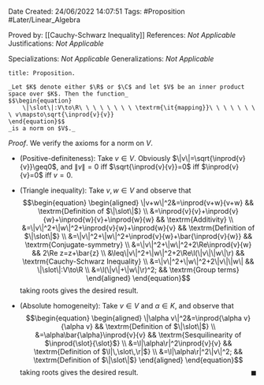 <div class="topSpace"></div>

Date Created: 24/06/2022 14:07:51
Tags: #Proposition #Later/Linear_Algebra

Proved by: [[Cauchy-Schwarz Inequality]]
References: _Not Applicable_
Justifications: _Not Applicable_

Specializations: _Not Applicable_
Generalizations: _Not Applicable_

``` ad-Proposition
title: Proposition.

_Let $K$ denote either $\R$ or $\C$ and let $V$ be an inner product space over $K$. Then the function_
$$\begin{equation}
    \|\slot\|:V\to\R\ \ \ \ \ \ \ \ \textrm{\it{mapping}}\ \ \ \ \ \ \ \ v\mapsto\sqrt{\inprod{v}{v}}
\end{equation}$$
_is a norm on $V$._

```

_Proof_. We verify the axioms for a norm on $V$.
* (Positive-definiteness): Take $v\in V$. Obviously $\|v\|=\sqrt{\inprod{v}{v}}\geq0$, and $\|v\|=0$ iff $\sqrt{\inprod{v}{v}}=0$ iff $\inprod{v}{v}=0$ iff $v=0$.

* (Triangle inequality): Take $v,w\in V$ and observe that
$$\begin{equation}
    \begin{aligned}
        \|v+w\|^2&=\inprod{v+w}{v+w} && \textrm{Definition of $\|\slot\|$} \\
        &=\inprod{v}{v}+\inprod{v}{w}+\inprod{w}{v}+\inprod{w}{w} && \textrm{Additivity} \\
        &=\|v\|^2+\|w\|^2+\inprod{v}{w}+\inprod{w}{v} && \textrm{Definition of $\|\slot\|$} \\
        &=\|v\|^2+\|w\|^2+\inprod{v}{w}+\bar{\inprod{v}{w}} && \textrm{Conjugate-symmetry} \\
        &=\|v\|^2+\|w\|^2+2\Re\inprod{v}{w} && 2\Re z=z+\bar{z} \\
        &\leq\|v\|^2+\|w\|^2+2\Re\l(\|v\|\|w\|\r) && \textrm{Cauchy-Schwarz Inequality} \\
        &=\|v\|^2+\|w\|^2+2\|v\|\|w\| && \|\slot\|:V\to\R \\
        &=\l(\|v\|+\|w\|\r)^2; && \textrm{Group terms}
    \end{aligned}
\end{equation}$$
taking roots gives the desired result.
* (Absolute homogeneity): Take $v\in V$ and $\alpha\in K$, and observe that
$$\begin{equation}
    \begin{aligned}
        \|\alpha v\|^2&=\inprod{\alpha v}{\alpha v} && \textrm{Definition of $\|\slot\|$} \\
        &=\alpha\bar{\alpha}\inprod{v}{v} && \textrm{Sesquilinearity of $\inprod{\slot}{\slot}$} \\
        &=\l|\alpha\r|^2\inprod{v}{v} && \textrm{Definition of $\l|\,\slot\,\r|$} \\
        &=\l|\alpha\r|^2\|v\|^2; && \textrm{Definition of $\|\slot\|$}
    \end{aligned}
\end{equation}$$
taking roots gives the desired result.<span style="float:right;">$\blacksquare$</span>
